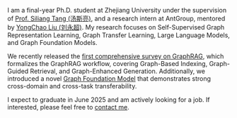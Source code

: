 
<!-- I am a final-year Ph.D. student of Zhejiang University, supervised by [Prof. Siliang Tang（汤斯亮）](https://person.zju.edu.cn/siliang/684099.html). Meanwhile, I am a research intern in AntGroup mentored by [YongChao Liu]().

My research interest includes Self-Supervised Graph Representation Learning, Graph Transfer Learning, Domain Generalization, Large Language Models and Graph Foundation Models. -->

<!-- We have proposed the first model-agnostic recipe for improving OOD generalization of graph contrastive learning ([MARIO](https://github.com/ZhuYun97/MARIO/tree/main)), and the first self-aligned graph contrastive learning framework ([RoSA](https://github.com/ZhuYun97/RoSA)).

Recently, we propose an efficient tuning and inference algorithm for LLMs on textual graphs, named [ENGINE](https://arxiv.org/abs/2401.15569), which effectively and efficiently combine GNN and LLMs through a side structure. -->

<!-- We release the [first survey of GraphRAG]() which formalize the GraphRAG workflow, encompassing Graph-Based Indexing, Graph-Guided Retrieval, and Graph-Enhanced Generation. 

Recently, we propose a new [Graph Foundation Model]() which has strong cross-domain/task transferability.

I am expected to graduate in June 2025 and seeking postdoctoral job opportunities. Please feel free to [contact me](zhuyun_dcd@zju.edu.cn) if you are interested! -->


I am a final-year Ph.D. student at Zhejiang University under the supervision of [Prof. Siliang Tang (汤斯亮)](https://person.zju.edu.cn/siliang/684099.html), and a research intern at AntGroup, mentored by [YongChao Liu (刘永超)](https://yongchao-liu.github.io/). My research focuses on Self-Supervised Graph Representation Learning, Graph Transfer Learning, Large Language Models, and Graph Foundation Models.

We recently released the [first comprehensive survey on GraphRAG](https://arxiv.org/abs/2408.08921), which formalizes the GraphRAG workflow, covering Graph-Based Indexing, Graph-Guided Retrieval, and Graph-Enhanced Generation. Additionally, we introduced a novel [Graph Foundation Model](https://arxiv.org/abs/2410.10329) that demonstrates strong cross-domain and cross-task transferability.

I expect to graduate in June 2025 and am actively looking for a job. If interested, please feel free to [contact me](zhuyun_dcd@zju.edu.cn).

